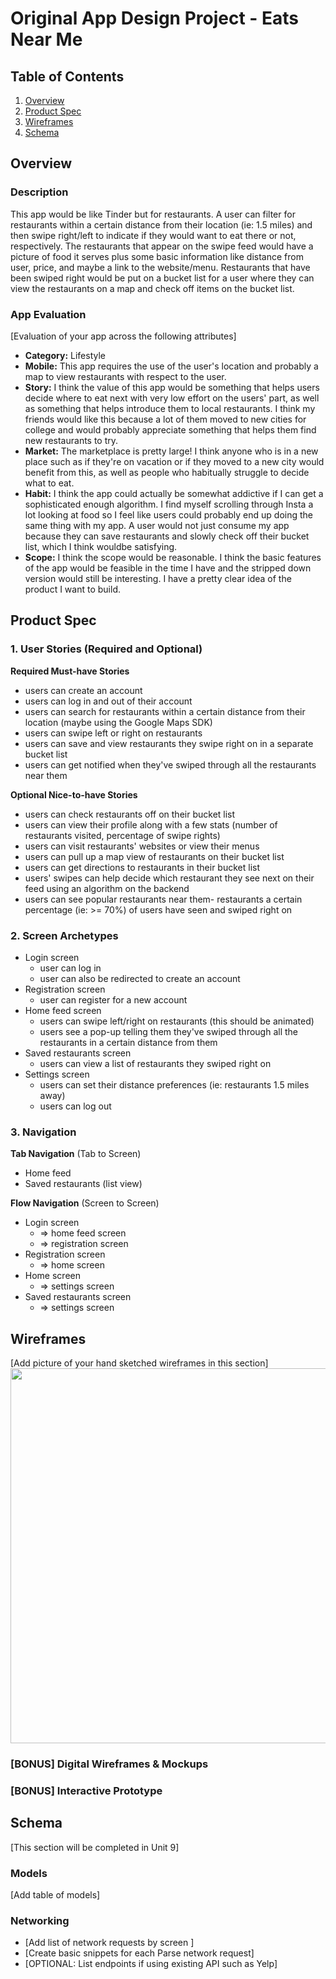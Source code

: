# Original App Design Project - Eats Near Me

## Table of Contents
1. [Overview](#Overview)
1. [Product Spec](#Product-Spec)
1. [Wireframes](#Wireframes)
2. [Schema](#Schema)

## Overview
### Description
This app would be like Tinder but for restaurants. A user can filter for restaurants within a certain distance from their location (ie: 1.5 miles) and then swipe right/left to indicate if they would want to eat there or not, respectively. The restaurants that appear on the swipe feed would have a picture of food it serves plus some basic information like distance from user, price, and maybe a link to the website/menu. Restaurants that have been swiped right would be put on a bucket list for a user where they can view the restaurants on a map and check off items on the bucket list.

### App Evaluation
[Evaluation of your app across the following attributes]
- **Category:** Lifestyle
- **Mobile:** This app requires the use of the user's location and probably a map to view restaurants with respect to the user.
- **Story:** I think the value of this app would be something that helps users decide where to eat next with very low effort on the users' part, as well as something that helps introduce them to local restaurants. I think my friends would like this because a lot of them moved to new cities for college and would probably appreciate something that helps them find new restaurants to try.
- **Market:** The marketplace is pretty large! I think anyone who is in a new place such as if they're on vacation or if they moved to a new city would benefit from this, as well as people who habitually struggle to decide what to eat.
- **Habit:** I think the app could actually be somewhat addictive if I can get a sophisticated enough algorithm. I find myself scrolling through Insta a lot looking at food so I feel like users could probably end up doing the same thing with my app. A user would not just consume my app because they can save restaurants and slowly check off their bucket list, which I think wouldbe satisfying.
- **Scope:** I think the scope would be reasonable. I think the basic features of the app would be feasible in the time I have and the stripped down version would still be interesting. I have a pretty clear idea of the product I want to build.

## Product Spec

### 1. User Stories (Required and Optional)

**Required Must-have Stories**

* users can create an account
* users can log in and out of their account
* users can search for restaurants within a certain distance from their location (maybe using the Google Maps SDK)
* users can swipe left or right on restaurants 
* users can save and view restaurants they swipe right on in a separate bucket list 
* users can get notified when they've swiped through all the restaurants near them

**Optional Nice-to-have Stories**

* users can check restaurants off on their bucket list 
* users can view their profile along with a few stats (number of restaurants visited, percentage of swipe rights)
* users can visit restaurants' websites or view their menus 
* users can pull up a map view of restaurants on their bucket list 
* users can get directions to restaurants in their bucket list 
* users' swipes can help decide which restaurant they see next on their feed using an algorithm on the backend 
* users can see popular restaurants near them- restaurants a certain percentage (ie: >= 70%) of users have seen and swiped right on 

### 2. Screen Archetypes

* Login screen
   * user can log in
   * user can also be redirected to create an account
* Registration screen
   * user can register for a new account
* Home feed screen
    * users can swipe left/right on restaurants (this should be animated)
    * users see a pop-up telling them they've swiped through all the restaurants in a certain distance from them
* Saved restaurants screen
    * users can view a list of restaurants they swiped right on 
* Settings screen
    * users can set their distance preferences (ie: restaurants 1.5 miles away)
    * users can log out 

### 3. Navigation

**Tab Navigation** (Tab to Screen)

* Home feed
* Saved restaurants (list view)

**Flow Navigation** (Screen to Screen)

* Login screen
   * => home feed screen
   * => registration screen
* Registration screen
   * => home screen
* Home screen
    * => settings screen
* Saved restaurants screen
    * => settings screen

## Wireframes
[Add picture of your hand sketched wireframes in this section]
<img src="YOUR_WIREFRAME_IMAGE_URL" width=600>
<a href="/Users/abbyli/Downloads/fbu\ wireframe.JPG" target="_blank"><img src='/Users/abbyli/Downloads/fbu\ wireframe.JPG' title='' width='' alt='' /></a>

### [BONUS] Digital Wireframes & Mockups

### [BONUS] Interactive Prototype

## Schema 
[This section will be completed in Unit 9]
### Models
[Add table of models]
### Networking
- [Add list of network requests by screen ]
- [Create basic snippets for each Parse network request]
- [OPTIONAL: List endpoints if using existing API such as Yelp]
